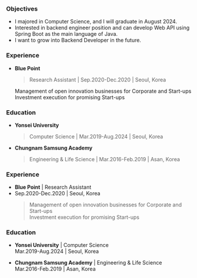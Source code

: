 ### Objectives
- I majored in Computer Science, and I will graduate in August 2024.
- Interested in backend engineer position and can develop Web API using Spring Boot as the main language of Java.
- I want to grow into Backend Developer in the future.


### Experience

- **Blue Point**  
  > Research Assistant | Sep.2020-Dec.2020  | Seoul, Korea
  
  Management of open innovation businesses for Corporate and Start-ups  
  Investment execution for promising Start-ups


### Education

- **Yonsei University**
  > Computer Science | Mar.2019-Aug.2024 | Seoul, Korea

- **Chungnam Samsung Academy**
  > Engineering & Life Science | Mar.2016-Feb.2019 | Asan, Korea


### Experience

- **Blue Point** | Research Assistant
- Sep.2020-Dec.2020  | Seoul, Korea
  > Management of open innovation businesses for Corporate and Start-ups  
  > Investment execution for promising Start-ups


### Education

- **Yonsei University** | Computer Science  
  Mar.2019-Aug.2024 | Seoul, Korea

- **Chungnam Samsung Academy** | Engineering & Life Science  
  Mar.2016-Feb.2019 | Asan, Korea
